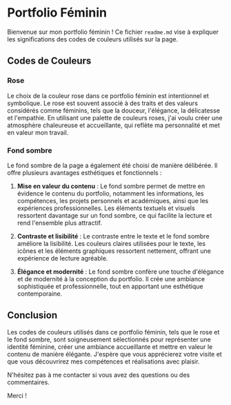 # Portfolio Féminin

Bienvenue sur mon portfolio féminin ! Ce fichier `readme.md` vise à expliquer les significations des codes de couleurs utilisés sur la page.

## Codes de Couleurs

### Rose

Le choix de la couleur rose dans ce portfolio féminin est intentionnel et symbolique. Le rose est souvent associé à des traits et des valeurs considérés comme féminins, tels que la douceur, l'élégance, la délicatesse et l'empathie. En utilisant une palette de couleurs roses, j'ai voulu créer une atmosphère chaleureuse et accueillante, qui reflète ma personnalité et met en valeur mon travail.

### Fond sombre

Le fond sombre de la page a également été choisi de manière délibérée. Il offre plusieurs avantages esthétiques et fonctionnels :

1. **Mise en valeur du contenu** : Le fond sombre permet de mettre en évidence le contenu du portfolio, notamment les informations, les compétences, les projets personnels et académiques, ainsi que les expériences professionnelles. Les éléments textuels et visuels ressortent davantage sur un fond sombre, ce qui facilite la lecture et rend l'ensemble plus attractif.

2. **Contraste et lisibilité** : Le contraste entre le texte et le fond sombre améliore la lisibilité. Les couleurs claires utilisées pour le texte, les icônes et les éléments graphiques ressortent nettement, offrant une expérience de lecture agréable.

3. **Élégance et modernité** : Le fond sombre confère une touche d'élégance et de modernité à la conception du portfolio. Il crée une ambiance sophistiquée et professionnelle, tout en apportant une esthétique contemporaine.

## Conclusion

Les codes de couleurs utilisés dans ce portfolio féminin, tels que le rose et le fond sombre, sont soigneusement sélectionnés pour représenter une identité féminine, créer une ambiance accueillante et mettre en valeur le contenu de manière élégante. J'espère que vous apprécierez votre visite et que vous découvrirez mes compétences et réalisations avec plaisir.

N'hésitez pas à me contacter si vous avez des questions ou des commentaires.

Merci !

